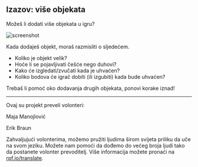 ## Izazov: više objekata

Možeš li dodati više objekata u igru?

![screenshot](images/ghost-final.png)

Kada dodaješ objekt, moraš razmisliti o sljedećem.

+ Koliko je objekt velik?
+ Hoće li se pojavljivati češće nego duhovi?
+ Kako će izgledati/zvučati kada je uhvaćen?
+ Koliko bodova će igrač dobiti (ili izgubiti) kada bude uhvaćen?

Trebaš li pomoć oko dodavanja drugih objekata, ponovi korake iznad!

***

Ovaj su projekt preveli volonteri:

Maja Manojlović

Erik Braun

Zahvaljujući volonterima, možemo pružiti ljudima širom svijeta priliku da uče na svom jeziku. Možete nam pomoći da dođemo do većeg broja ljudi tako da postanete volonter prevoditelj. Više informacija možete pronaći na [rpf.io/translate](https://rpf.io/translate).
